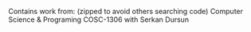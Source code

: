 Contains work from: 	(zipped to avoid others searching code)
Computer Science & Programing COSC-1306 with Serkan Dursun